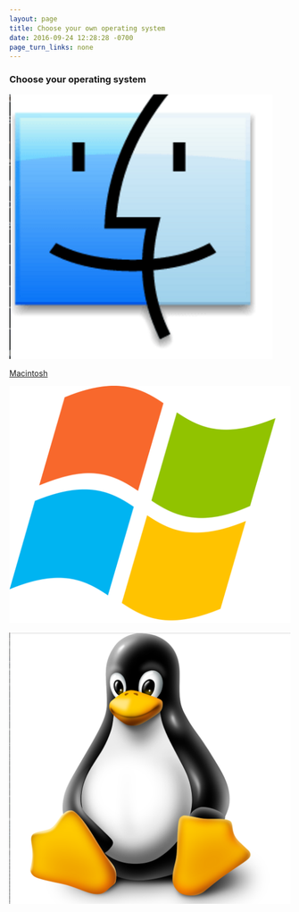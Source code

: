 ```yaml
---
layout: page
title: Choose your own operating system
date: 2016-09-24 12:28:28 -0700
page_turn_links: none 
---
```


### Choose your operating system


![mac os logo](/assets/mac-logo.png)

[Macintosh](03-macintosh-osx-setup)

![windows logo](/assets/windows-logo.png)

![mac os logo](/assets/linux-logo.png)

